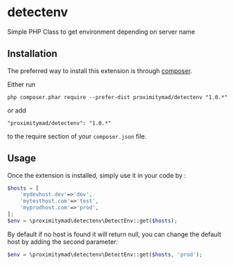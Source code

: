 # detectenv
Simple PHP Class to get environment depending on server name

Installation
------------

The preferred way to install this extension is through [composer](http://getcomposer.org/download/).

Either run

```
php composer.phar require --prefer-dist proximitymad/detectenv "1.0.*"
```

or add

```
"proximitymad/detectenv": "1.0.*"
```

to the require section of your `composer.json` file.


Usage
-----

Once the extension is installed, simply use it in your code by  :

```php
$hosts = [
    'mydevhost.dev'=>'dev',
    'mytesthost.com'=>'test',
    'myprodhost.com'=>'prod',
];
$env = \proximitymad\detectenv\DetectEnv::get($hosts);
```

By default if no host is found it will return null, you can change the default host by adding the second parameter:
```php
$env = \proximitymad\detectenv\DetectEnv::get($hosts, 'prod');
```
